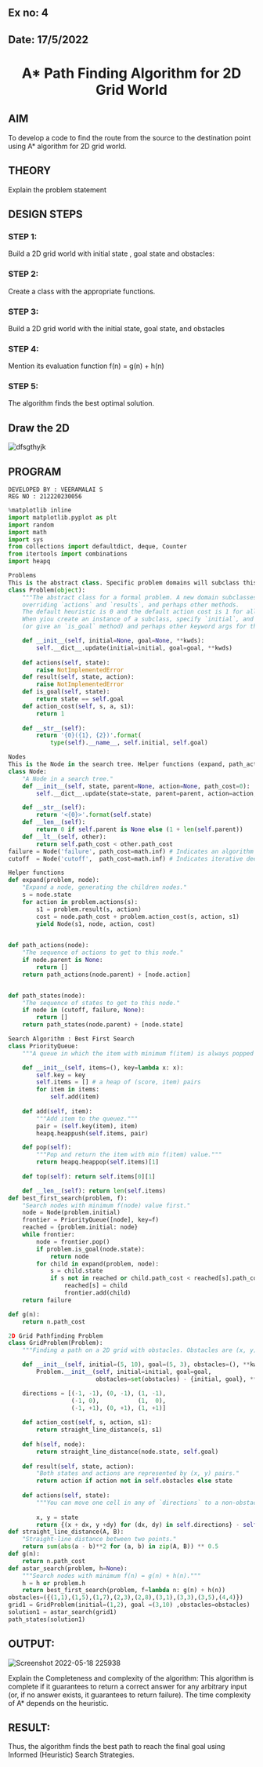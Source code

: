## Ex no: 4
## Date: 17/5/2022
# <p align="center">A* Path Finding Algorithm for 2D Grid World
## AIM

To develop a code to find the route from the source to the destination point using A* algorithm for 2D grid world.

## THEORY
Explain the problem statement

## DESIGN STEPS

### STEP 1:
Build a 2D grid world with initial state , goal state and obstacles:

### STEP 2:
Create a class with the appropriate functions.


### STEP 3:
Build a 2D grid world with the initial state, goal state, and obstacles

### STEP 4:
Mention its evaluation function f(n) = g(n) + h(n)

### STEP 5:
The algorithm finds the best optimal solution.



## Draw the 2D 
![dfsgthyjk](https://user-images.githubusercontent.com/75234790/169110586-041c0b60-ac18-467b-811d-a546fa251ee7.png)


## PROGRAM

```
DEVELOPED BY : VEERAMALAI S
REG NO : 212220230056
```
```python
%matplotlib inline
import matplotlib.pyplot as plt
import random
import math
import sys
from collections import defaultdict, deque, Counter
from itertools import combinations
import heapq

Problems
This is the abstract class. Specific problem domains will subclass this.
class Problem(object):
    """The abstract class for a formal problem. A new domain subclasses this,
    overriding `actions` and `results`, and perhaps other methods.
    The default heuristic is 0 and the default action cost is 1 for all states.
    When yiou create an instance of a subclass, specify `initial`, and `goal` states 
    (or give an `is_goal` method) and perhaps other keyword args for the subclass."""

    def __init__(self, initial=None, goal=None, **kwds): 
        self.__dict__.update(initial=initial, goal=goal, **kwds) 
        
    def actions(self, state):        
        raise NotImplementedError
    def result(self, state, action): 
        raise NotImplementedError
    def is_goal(self, state):        
        return state == self.goal
    def action_cost(self, s, a, s1): 
        return 1
    
    def __str__(self):
        return '{0}({1}, {2})'.format(
            type(self).__name__, self.initial, self.goal)

Nodes
This is the Node in the search tree. Helper functions (expand, path_actions, path_states) use this Node class
class Node:
    "A Node in a search tree."
    def __init__(self, state, parent=None, action=None, path_cost=0):
        self.__dict__.update(state=state, parent=parent, action=action, path_cost=path_cost)

    def __str__(self): 
        return '<{0}>'.format(self.state)
    def __len__(self): 
        return 0 if self.parent is None else (1 + len(self.parent))
    def __lt__(self, other): 
        return self.path_cost < other.path_cost
failure = Node('failure', path_cost=math.inf) # Indicates an algorithm couldn't find a solution.
cutoff  = Node('cutoff',  path_cost=math.inf) # Indicates iterative deepening search was cut off.

Helper functions
def expand(problem, node):
    "Expand a node, generating the children nodes."
    s = node.state
    for action in problem.actions(s):
        s1 = problem.result(s, action)
        cost = node.path_cost + problem.action_cost(s, action, s1)
        yield Node(s1, node, action, cost)
        

def path_actions(node):
    "The sequence of actions to get to this node."
    if node.parent is None:
        return []  
    return path_actions(node.parent) + [node.action]


def path_states(node):
    "The sequence of states to get to this node."
    if node in (cutoff, failure, None): 
        return []
    return path_states(node.parent) + [node.state]

Search Algorithm : Best First Search
class PriorityQueue:
    """A queue in which the item with minimum f(item) is always popped first."""

    def __init__(self, items=(), key=lambda x: x): 
        self.key = key
        self.items = [] # a heap of (score, item) pairs
        for item in items:
            self.add(item)
         
    def add(self, item):
        """Add item to the queuez."""
        pair = (self.key(item), item)
        heapq.heappush(self.items, pair)

    def pop(self):
        """Pop and return the item with min f(item) value."""
        return heapq.heappop(self.items)[1]
    
    def top(self): return self.items[0][1]

    def __len__(self): return len(self.items)
def best_first_search(problem, f):
    "Search nodes with minimum f(node) value first."
    node = Node(problem.initial)
    frontier = PriorityQueue([node], key=f)
    reached = {problem.initial: node}
    while frontier:
        node = frontier.pop()
        if problem.is_goal(node.state):
            return node
        for child in expand(problem, node):
            s = child.state
            if s not in reached or child.path_cost < reached[s].path_cost:
                reached[s] = child
                frontier.add(child)
    return failure

def g(n): 
    return n.path_cost

2D Grid Pathfinding Problem
class GridProblem(Problem):
    """Finding a path on a 2D grid with obstacles. Obstacles are (x, y) cells."""

    def __init__(self, initial=(5, 10), goal=(5, 3), obstacles=(), **kwds):
        Problem.__init__(self, initial=initial, goal=goal, 
                         obstacles=set(obstacles) - {initial, goal}, **kwds)

    directions = [(-1, -1), (0, -1), (1, -1),
                  (-1, 0),           (1,  0),
                  (-1, +1), (0, +1), (1, +1)]
    
    def action_cost(self, s, action, s1): 
        return straight_line_distance(s, s1)
    
    def h(self, node): 
        return straight_line_distance(node.state, self.goal)
                  
    def result(self, state, action): 
        "Both states and actions are represented by (x, y) pairs."
        return action if action not in self.obstacles else state
    
    def actions(self, state):
        """You can move one cell in any of `directions` to a non-obstacle cell."""
        
        x, y = state
        return {(x + dx, y +dy) for (dx, dy) in self.directions} - self.obstacles
def straight_line_distance(A, B):
    "Straight-line distance between two points."
    return sum(abs(a - b)**2 for (a, b) in zip(A, B)) ** 0.5
def g(n): 
    return n.path_cost
def astar_search(problem, h=None):
    """Search nodes with minimum f(n) = g(n) + h(n)."""
    h = h or problem.h
    return best_first_search(problem, f=lambda n: g(n) + h(n))
obstacles=({(1,1),(1,5),(1,7),(2,3),(2,8),(3,1),(3,3),(3,5),(4,4)})
grid1 = GridProblem(initial=(1,2), goal =(3,10) ,obstacles=obstacles)
solution1 = astar_search(grid1)
path_states(solution1)
```



## OUTPUT:
![Screenshot 2022-05-18 225938](https://user-images.githubusercontent.com/75234790/169106114-f5bcbed2-dd6a-454b-8bfe-e4def2137d60.png)

Explain the Completeness and complexity of the algorithm: This algorithm is complete if it guarantees to return a correct answer for any arbitrary input (or, if no answer exists, it guarantees to return failure). The time complexity of A* depends on the heuristic.




## RESULT:
Thus, the algorithm finds the best path to reach the final goal using Informed (Heuristic) Search Strategies.

